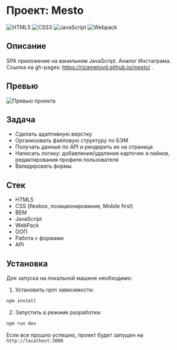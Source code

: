 # Проект: Mesto

![HTML5](https://img.shields.io/badge/-HTML5-307bca?logo=html5&logoColor=white)
![CSS3](https://img.shields.io/badge/-CSS3-307bca?logo=css3&logoColor=white)
![JavaScript](https://img.shields.io/badge/-JavaScript-307bca?logo=javaScript&logoColor=white)
![Webpack](https://img.shields.io/badge/-Webpack-307bca?logo=webpack&logoColor=white)

## Описание
SPA приложение на ванильном JavaScript. Аналог Инстаграма.</br>
Ссылка на gh-pages: https://rizametovd.github.io/mesto/ .

## Превью
![Превью проекта](./public/preview.gif)

## Задача
* Сделать адаптивную верстку
* Организовать файловую структуру по БЭМ
* Получать данные по API и рендерить их на странице
* Написать логику: добавления/удаления карточек и лайков, редактирования профиля пользователя
* Валидировать формы

## Стек
* HTML5
* CSS (flexbox, позиционирование, Mobile first)
* BEM
* JavaScript
* WebPack
* ООП
* Работа с формами
* API

## Установка
Для запуска на локальной машине необходимо:</br>
1. Установить npm зависимости:</br>
```sh
npm install
```
2. Запустить в режиме разработки:</br>
```sh
npm run dev
```
Если все прошло успешно, проект будет запущен на `http://localhost:3000`



